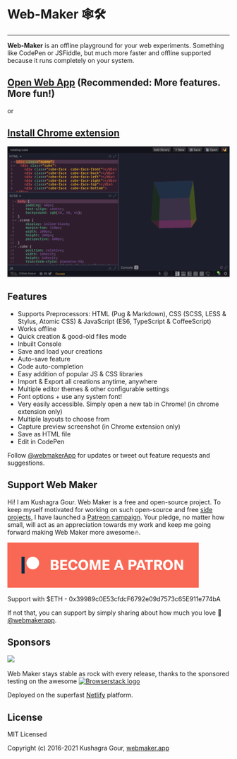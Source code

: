 # Web-Maker 🕸🛠

---

**Web-Maker** is an offline playground for your web experiments. Something like CodePen or JSFiddle, but much more faster and offline supported because it runs completely on your system.

## [Open Web App](https://webmaker.app/app/) (Recommended: More features. More fun!)

or

## [Install Chrome extension](https://chrome.google.com/webstore/detail/web-maker/lkfkkhfhhdkiemehlpkgjeojomhpccnh)

![Screenshot](/packages/website/images/ss1.png)

## Features

- Supports Preprocessors: HTML (Pug & Markdown), CSS (SCSS, LESS & Stylus, Atomic CSS) & JavaScript (ES6, TypeScript & CoffeeScript)
- Works offline
- Quick creation & good-old files mode
- Inbuilt Console
- Save and load your creations
- Auto-save feature
- Code auto-completion
- Easy addition of popular JS & CSS libraries
- Import & Export all creations anytime, anywhere
- Multiple editor themes & other configurable settings
- Font options + use any system font!
- Very easily accessible. Simply open a new tab in Chrome! (in chrome extension only)
- Multiple layouts to choose from
- Capture preview screenshot (in Chrome extension only)
- Save as HTML file
- Edit in CodePen

Follow [@webmakerApp](https://twitter.com/intent/follow?screen_name=webmakerApp) for updates or tweet out feature requests and suggestions.

## Support Web Maker

Hi! I am Kushagra Gour. Web Maker is a free and open-source project. To keep myself motivated for working on such open-source and free [side projects](https://kushagra.dev/lab), I have launched a [Patreon campaign](https://patreon.com/kushagra). Your pledge, no matter how small, will act as an appreciation towards my work and keep me going forward making Web Maker more awesome🔥.

[![Become a patron](/src/assets/patreon.png)](https://patreon.com/kushagra)

Support with $ETH - 0x39989c0E53cfdcF6792e09d7573c65E911e774bA

If not that, you can support by simply sharing about how much you love 💖 [@webmakerapp](https://twitter.com/webmakerApp).

## Sponsors
[![](https://user-images.githubusercontent.com/379918/134402085-15cf29bc-2266-4b2d-9354-1830adc4a240.png)](https://cssbattle.dev)


Web Maker stays stable as rock with every release, thanks to the sponsored testing on the awesome 
<a href="http://browserstack.com/"><img alt="Browserstack logo" src="https://user-images.githubusercontent.com/379918/134403020-50167453-223a-4841-8ef6-312219bcb2e6.png" height="60"></a>

Deployed on the superfast [Netlify](https://www.netlify.com/) platform.

## License

MIT Licensed

Copyright (c) 2016-2021 Kushagra Gour, [webmaker.app](https://webmaker.app)
